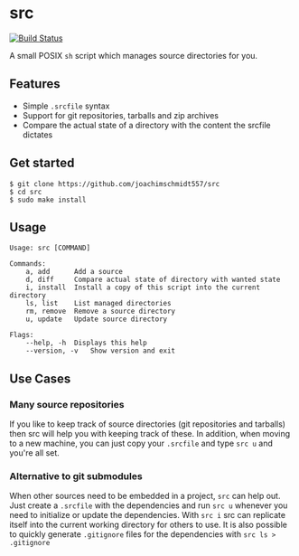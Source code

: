 # src

[![Build Status](https://travis-ci.org/joachimschmidt557/src.svg?branch=master)](https://travis-ci.org/joachimschmidt557/src)

A small POSIX `sh` script which manages source directories for you.

## Features

* Simple `.srcfile` syntax
* Support for git repositories, tarballs and zip archives
* Compare the actual state of a directory with the content the srcfile dictates

## Get started

``` shell
$ git clone https://github.com/joachimschmidt557/src
$ cd src
$ sudo make install
```

## Usage

```
Usage: src [COMMAND]

Commands:
	a, add		Add a source
	d, diff		Compare actual state of directory with wanted state
	i, install	Install a copy of this script into the current directory
	ls, list	List managed directories
	rm, remove	Remove a source directory
	u, update	Update source directory

Flags:
	--help, -h	Displays this help
	--version, -v	Show version and exit
```

## Use Cases

### Many source repositories

If you like to keep track of source directories (git repositories and tarballs)
then src will help you with keeping track of these. In addition, when moving to
a new machine, you can just copy your `.srcfile` and type `src u` and you're all
set.

### Alternative to git submodules

When other sources need to be embedded in a project, `src` can help out. Just
create a `.srcfile` with the dependencies and run `src u` whenever you need to
initialize or update the dependencies. With `src i` src can replicate itself
into the current working directory for others to use. It is also possible to
quickly generate `.gitignore` files for the dependencies with `src ls >
.gitignore`
